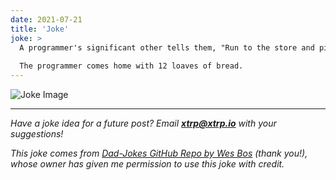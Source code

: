 ```yaml
---
date: 2021-07-21
title: 'Joke'
joke: >
  A programmer's significant other tells them, "Run to the store and pick up a loaf of bread. If they have eggs, get a dozen."
  
  The programmer comes home with 12 loaves of bread.
---
```


![Joke Image](https://private.xtrp.io/projects/DailyDeveloperJokes/public_image_server/images/5e1258b924543.png)

---
*Have a joke idea for a future post? Email **[xtrp@xtrp.io](mailto:xtrp@xtrp.io)** with your suggestions!*

*This joke comes from [Dad-Jokes GitHub Repo by Wes Bos](https://github.com/wesbos/dad-jokes) (thank you!), whose owner has given me permission to use this joke with credit.*

<!-- 
Joke text:
A programmer's significant other tells them, "Run to the store and pick up a loaf of bread. If they have eggs, get a dozen."

The programmer comes home with 12 loaves of bread.
 -->

